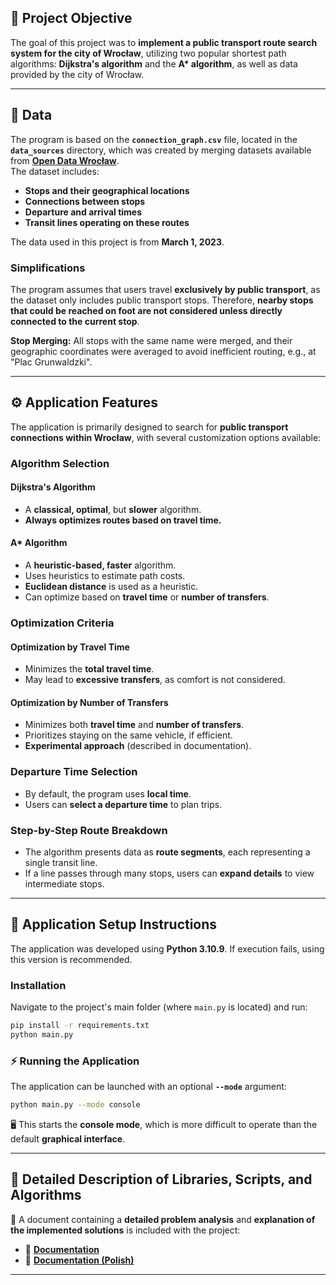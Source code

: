 ## 📌 Project Objective  
The goal of this project was to **implement a public transport route search system for the city of Wrocław**, utilizing two popular shortest path algorithms: **Dijkstra's algorithm** and the **A\* algorithm**, as well as data provided by the city of Wrocław.  

---

## 📂 Data  
The program is based on the **`connection_graph.csv`** file, located in the **`data_sources`** directory, which was created by merging datasets available from [**Open Data Wrocław**](https://opendata.cui.wroclaw.pl/dataset/rozkladjazdytransportupublicznegoplik_data).  
The dataset includes:  
- **Stops and their geographical locations**  
- **Connections between stops**  
- **Departure and arrival times**  
- **Transit lines operating on these routes**  

The data used in this project is from **March 1, 2023**.  

### Simplifications  
The program assumes that users travel **exclusively by public transport**, as the dataset only includes public transport stops. Therefore, **nearby stops that could be reached on foot are not considered unless directly connected to the current stop**.  

**Stop Merging:** All stops with the same name were merged, and their geographic coordinates were averaged to avoid inefficient routing, e.g., at "Plac Grunwaldzki".

---

## ⚙️ Application Features  
The application is primarily designed to search for **public transport connections within Wrocław**, with several customization options available:  

### Algorithm Selection  

#### Dijkstra's Algorithm  
- A **classical, optimal**, but **slower** algorithm.  
- **Always optimizes routes based on travel time.**  

#### A\* Algorithm  
- A **heuristic-based, faster** algorithm.  
- Uses heuristics to estimate path costs.  
- **Euclidean distance** is used as a heuristic.  
- Can optimize based on **travel time** or **number of transfers**.  

### Optimization Criteria  

#### Optimization by Travel Time  
- Minimizes the **total travel time**.  
- May lead to **excessive transfers**, as comfort is not considered.  

#### Optimization by Number of Transfers  
- Minimizes both **travel time** and **number of transfers**.  
- Prioritizes staying on the same vehicle, if efficient.  
- **Experimental approach** (described in documentation).  

### Departure Time Selection  
- By default, the program uses **local time**.  
- Users can **select a departure time** to plan trips.  

### Step-by-Step Route Breakdown  
- The algorithm presents data as **route segments**, each representing a single transit line.  
- If a line passes through many stops, users can **expand details** to view intermediate stops.  

---

## 🚀 Application Setup Instructions  
The application was developed using **Python 3.10.9**. If execution fails, using this version is recommended.  

### Installation  
Navigate to the project's main folder (where `main.py` is located) and run:  
```bash
pip install -r requirements.txt
python main.py
```

### ⚡ Running the Application  
The application can be launched with an optional **`--mode`** argument:  
```bash
python main.py --mode console
```
🖥️ This starts the **console mode**, which is more difficult to operate than the default **graphical interface**.  

---

## 📑 Detailed Description of Libraries, Scripts, and Algorithms  
📄 A document containing a **detailed problem analysis** and **explanation of the implemented solutions** is included with the project:  
- 📘 [**Documentation**](documentation/SPDocumentation.pdf)  
- 📙 [**Documentation (Polish)**](documentation/SPDocumentation_PL.pdf)  

---
